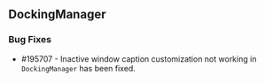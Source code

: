 ## DockingManager
  
### Bug Fixes

* \#195707 - Inactive window caption customization not working in `DockingManager` has been fixed.